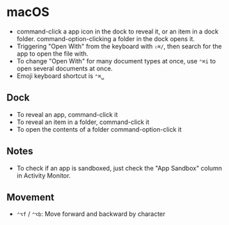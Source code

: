 # macOS

- command-click a app icon in the dock to reveal it, or an item in a dock folder. command-option-clicking a folder in the dock opens it.
- Triggering "Open With" from the keyboard with `⇧⌘/`, then search for the app to open the file with.
- To change "Open With" for many document types at once, use `⌃⌘i` to open several documents at once.
- Emoji keyboard shortcut is `⌃⌘␣`

## Dock

- To reveal an app, command-click it
- To reveal an item in a folder, command-click it
- To open the contents of a folder command-option-click it

## Notes

- To check if an app is sandboxed, just check the "App Sandbox" column in Activity Monitor.

## Movement

- `⌃⌥f` / `⌃⌥b`: Move forward and backward by character

